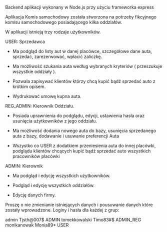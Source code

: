 Backend aplikacji wykonany w Node.js przy użyciu frameworka express

Aplikacja Komis samochodowy została stworzona na potrzeby fikcyjnego komisu samochodowego posiadającego kilka oddziałów.

W aplikacji istnieją trzy rodzaje użytkowników.

USER: Sprzedawca
- Ma podgląd do listy aut w danej placówce, szczegółowe dane auta, sprzedać, zarezerwować, wpłacić zaliczkę.

- Ma możliwość szukania auta według wybranych kryteriów ( przeszukuje wszystkie oddziały ).

- Pozwala zapisywać klientów którzy chcą kupić bądź sprzedać auto z krótkim opisem.

- Wydrukować umowę kupna auta.

REG_ADMIN: Kierownik Oddziału.
- Posiada uprawnienia do podglądu, edycji, ustawienia hasła oraz usunięcia użytkowników z jego oddziału.

- Ma możliwość dodania nowego auta do bazy, usunięcia sprzedanego auta z bazy, dodawanie i usuwanie preferencji Auta

- Wszystko co USER z dodatkiem przeniesienia auta do innej placówki, podglądu klientów chcących kupić bądź sprzedać auto wszystkich pracowników placówki

ADMIN: Kierownik
- Ma podgląd i edycję wszystkich użytkowników.

- Podgląd i edycję wszystkich oddziałów.

- Edycję danych firmy.

Proszę o nie zmienianie istniejących danych i pousuwanie danych które zostały wprowadzone.
Loginy i hasła dla każdej z grup:

admin	Tjsth@007$	ADMIN
tomekkowalski	Timo83#$	ADMIN_REG
monikanowak	Monia89*	USER
